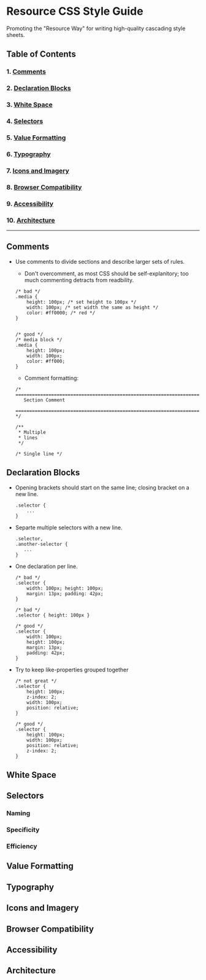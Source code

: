 # Resource CSS Style Guide
Promoting the "Resource Way" for writing high-quality cascading style sheets.

## Table of Contents

### 1. [Comments](#comments)  
### 2. [Declaration Blocks](#declaration-blocks)  
### 3. [White Space](#white-space)  
### 4. [Selectors](#selectors)    
### 5. [Value Formatting](#value-formatting)  
### 6. [Typography](#typography)    
### 7. [Icons and Imagery](#icons-imagery)  
### 8. [Browser Compatibility](#browser-compatibility)  
### 9. [Accessibility](#accessibility)    
### 10. [Architecture](#architecture)  

***

## <a name="comments">Comments</a>  
- Use comments to divide sections and describe larger sets of rules.
   - Don't overcomment, as most CSS should be self-explanitory; too much commenting detracts from readbility.

    ```
    /* bad */
    .media {
        height: 100px; /* set height to 100px */
        width: 100px; /* set width the same as height */
        color: #ff0000; /* red */
    }
    
    
    /* good */
    /* media block */
    .media {
    	height: 100px;
    	width: 100px;
    	color: #ff000;
    }
    ```
    
    - Comment formatting:
    
    ```
    /* ==========================================================================
       Section Comment
       ========================================================================== */
    ```
    
    ```
    /**
     * Multiple
     * lines
     */
    ```
    
    ```
    /* Single line */
    ```

## <a name="declaration-blocks">Declaration Blocks</a>  
- Opening brackets should start on the same line; closing bracket on a new line.

   ```
   .selector {
       ...
   }
   ```
   
- Separte multiple selectors with a new line.
    
    ```
    .selector,
    .another-selector {
       ...
    }
    ```

- One declaration per line.

    ```
    /* bad */
    .selector {
        width: 100px; height: 100px;
        margin: 13px; padding: 42px;
    }
    
    /* bad */
    .selector { height: 100px }
    
    /* good */
    .selector {
        width: 100px; 
        height: 100px;
        margin: 13px; 
        padding: 42px;
    }
    ```
    
- Try to keep like-properties grouped together

    ```
    /* not great */
    .selector {
        height: 100px;
        z-index: 2;
        width: 100px;
        position: relative;
    }
    
    /* good */
    .selector {
        height: 100px;
        width: 100px;
        position: relative;
        z-index: 2;
    }
    ```


## <a name="white-space">White Space</a>  

## <a name="selectors">Selectors</a>
### <a name="naming">Naming</a> 
### <a name="specificity">Specificity</a> 
### <a name="efficiency">Efficiency</a>  

## <a name="value-formatting">Value Formatting</a>

## <a name="typography">Typography</a> 

## <a name="icons-imagery">Icons and Imagery</a> 

## <a name="browser-compatibility">Browser Compatibility</a> 

## <a name="accessibility">Accessibility</a>  

## <a name="architecture">Architecture</a> 
